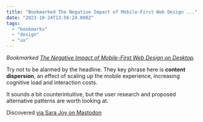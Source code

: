 ```yaml
---
title: "Bookmarked The Negative Impact of Mobile-First Web Design ..."
date: "2023-10-24T13:56:24.000Z"
tags: 
  - "bookmarks"
  - "design"
  - "ux"
---
```


_Bookmarked [The Negative Impact of Mobile-First Web Design on Desktop](https://www.nngroup.com/articles/content-dispersion/)._

Try not to be alarmed by the headline. They key phrase here is **content dispersion**, an effect of scaling up the mobile experience, increasing cognitive load and interaction costs.

It sounds a bit counterintuitive, but the user research and proposed alternative patterns are worth looking at.

Discovered [via Sara Joy on Mastodon](https://front-end.social/@sarajw/111249436729476000)
